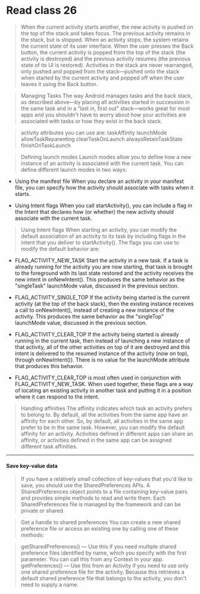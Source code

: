 # Read class 26

> When the current activity starts another, the new activity is pushed on the top of the stack   and takes focus. The previous activity remains in the stack, but is stopped. When an activity stops, the system retains the current state of its user interface. When the user presses the Back button, the current activity is popped from the top of the stack (the activity is destroyed) and the previous activity resumes (the previous state of its UI is restored). Activities in the stack are never rearranged, only pushed and popped from the stack—pushed onto the stack when started by the current activity and popped off when the user leaves it using the Back button.

> Managing Tasks
 The way Android manages tasks and the back stack, as described above—by placing all activities started in succession in the same task and in a "last in, first out" stack—works great for most apps and you shouldn't have to worry about how your activities are associated with tasks or how they exist in the back stack.

>  activity attributes you can use are:
 taskAffinity
 launchMode
 allowTaskReparenting
 clearTaskOnLaunch
 alwaysRetainTaskState
 finishOnTaskLaunch

> Defining launch modes
 Launch modes allow you to define how a new instance of an activity is associated with the current task. You can define different launch modes in two ways:

 - Using the manifest file
 When you declare an activity in your manifest file, you can specify how the activity should associate with tasks when it starts.

 - Using Intent flags
 When you call startActivity(), you can include a flag in the Intent that declares how (or whether) the new activity should associate with the current task.

> Using Intent flags
 When starting an activity, you can modify the default association of an activity to its task by including flags in the intent that you deliver to startActivity(). The flags you can use to modify the default behavior are:

 - FLAG_ACTIVITY_NEW_TASK
  Start the activity in a new task. If a task is already running for the activity you are now starting, that task is brought to the foreground with its last state restored and the activity receives the new intent in onNewIntent().
  This produces the same behavior as the "singleTask" launchMode value, discussed in the previous section.

 - FLAG_ACTIVITY_SINGLE_TOP
 If the activity being started is the current activity (at the top of the back stack), then the existing instance receives a call to onNewIntent(), instead of creating a new instance of the activity.
 This produces the same behavior as the "singleTop" launchMode value, discussed in the previous section.

 - FLAG_ACTIVITY_CLEAR_TOP
 If the activity being started is already running in the current task, then instead of launching a new instance of that activity, all of the other activities on top of it are destroyed and this intent is delivered to the resumed instance of the activity (now on top), through onNewIntent()).
 There is no value for the launchMode attribute that produces this behavior.

 - FLAG_ACTIVITY_CLEAR_TOP is most often used in conjunction with FLAG_ACTIVITY_NEW_TASK. When   used together, these flags are a way of locating an existing activity in another task and putting it in a position where it can respond to the intent.

> Handling affinities
 The affinity indicates which task an activity prefers to belong to. By default, all the activities from the same app have an affinity for each other. So, by default, all activities in the same app prefer to be in the same task. However, you can modify the default affinity for an activity. Activities defined in different apps can share an affinity, or activities defined in the same app can be assigned different task affinities.

<hr>

#### Save key-value data
 
> If you have a relatively small collection of key-values that you'd like to save, you should use the SharedPreferences APIs. A SharedPreferences object points to a file containing key-value pairs and provides simple methods to read and write them. Each SharedPreferences file is managed by the framework and can be private or shared.

> Get a handle to shared preferences
You can create a new shared preference file or access an existing one by calling one of these methods:

> getSharedPreferences() — Use this if you need multiple shared preference files identified by   name, which you specify with the first parameter. You can call this from any Context in your app.
getPreferences() — Use this from an Activity if you need to use only one shared preference file for the activity. Because this retrieves a default shared preference file that belongs to the activity, you don't need to supply a name.